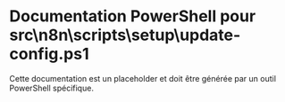 # Documentation PowerShell pour src\n8n\scripts\setup\update-config.ps1

Cette documentation est un placeholder et doit être générée par un outil PowerShell spécifique.
